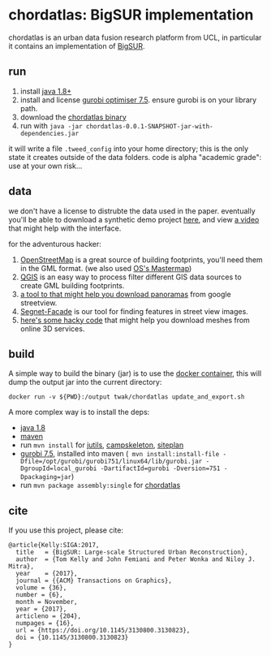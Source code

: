 # chordatlas: BigSUR implementation

chordatlas is an urban data fusion research platform from UCL, in particular it contains an implementation of [BigSUR](http://geometry.cs.ucl.ac.uk/projects/2017/bigsur/).

## run

1. install [java 1.8+](http://www.oracle.com/technetwork/java/javase/downloads/index.html)
1. install and license [gurobi optimiser 7.5](http://www.gurobi.com/downloads/gurobi-optimizer). ensure gurobi is on your library path.
1. download the [chordatlas binary](https://drive.google.com/open?id=0B6r_mUgXfBLdUXhndkR0ZFYxNzA)
1. run with `java -jar chordatlas-0.0.1-SNAPSHOT-jar-with-dependencies.jar`

it will write a file `.tweed_config` into your home directory; this is the only state it creates outside of the data folders.
code is alpha "academic grade": use at your own risk...

## data

we don't have a license to distrubte the data used in the paper. eventually you'll be able to download a synthetic demo project [here](), and view [a video]() that might help with the interface.

for the adventurous hacker: 
1. [OpenStreetMap](wiki.openstreetmap.org) is a great source of building footprints, you'll need them in the GML format. (we also used [OS's Mastermap](https://www.ordnancesurvey.co.uk/business-and-government/products/mastermap-products.html))
1. [QGIS](http://www.qgis.org) is an easy way to process filter different GIS data sources to create GML building footprints.
1. [a tool to that might help you download panoramas](https://github.com/twak/panoscraper) from google streetview.
1. [Segnet-Facade](https://github.com/jfemiani/facade-segmentation) is our tool for finding features in street view images.
1. [here's some hacky code](https://github.com/twak/chordatlas/blob/master/src/org/twak/readTrace/ReadTrace.java) that might help you download meshes from online 3D services.

## build

A simple way to build the binary (jar) is to use the [docker container](https://hub.docker.com/r/twak/chordatlas/), this will dump the output jar into the current directory:
```
docker run -v ${PWD}:/output twak/chordatlas update_and_export.sh
```

A more complex way is to install the deps:
- [java 1.8](http://openjdk.java.net/install/)
- [maven](https://maven.apache.org/)
- run `mvn install` for [jutils](https://github.com/twak/jutils), [campskeleton](https://github.com/twak/campskeleton), [siteplan](https://github.com/twak/siteplan)
- [gurobi 7.5](http://www.gurobi.com/downloads/gurobi-optimizer), installed into maven (` mvn install:install-file -Dfile=/opt/gurobi/gurobi751/linux64/lib/gurobi.jar -DgroupId=local_gurobi -DartifactId=gurobi -Dversion=751 -Dpackaging=jar`)
- run `mvn package assembly:single` for [chordatlas]()

## cite

If you use this project, please cite:
```
@article{Kelly:SIGA:2017,
  title   = {BigSUR: Large-scale Structured Urban Reconstruction},
  author  = {Tom Kelly and John Femiani and Peter Wonka and Niloy J. Mitra},
  year    = {2017},
  journal = {{ACM} Transactions on Graphics},
  volume = {36},
  number = {6},
  month = November,
  year = {2017},
  articleno = {204},
  numpages = {16},
  url = {https://doi.org/10.1145/3130800.3130823},
  doi = {10.1145/3130800.3130823}
}
```
